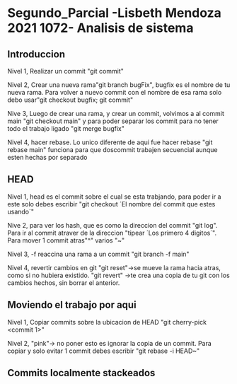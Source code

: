 # Segundo_Parcial -Lisbeth Mendoza 2021 1072- Analisis de sistema 

## Introduccion
Nivel 1, Realizar un commit "git commit"

Nivel 2, Crear una nueva rama"git branch bugFix", bugfix es el nombre de tu nueva rama. Para volver a nuevo commit con el nombre de esa rama solo debo usar"git checkout bugfix; git commit"

Nive 3, Luego de crear una rama, y crear un commit, volvimos a al commit main "git checkout main" y para poder separar los commit para no tener todo el trabajo ligado "git merge bugfix"

Nivel 4, hacer rebase. Lo unico diferente de aqui fue hacer rebase "git rebase main" funciona para que doscommit trabajen secuencial aunque esten hechas por separado

## HEAD 
Nivel 1, head es el commit sobre el cual se esta trabjando, para poder ir a este solo debes escribir "git checkout ´El nombre del commit que estes usando´"

Nive 2, para ver los hash, que es como la direccion del commit "git log". Para ir al commit atraver de la direccion "tipear ´Los primero 4 digitos´". Para mover 1 commit atras"^" varios "~<num>" 
 
Nivel 3, -f reaccina una rama a un commit "git branch -f main" 

Nivel 4, revertir cambios en git "git reset"->se mueve la rama hacia atras, como si no hubiera existido. "git revert" ->te crea una copia de tu git con los cambios hechos, sin borrar el anterior. 

## Moviendo el trabajo por aqui
Nivel 1, Copiar commits sobre la ubicacion de HEAD "git cherry-pick <commit 1>" 

Nivel 2, "pink"-> no poner esto es ignorar la copia de un commit. Para copiar y solo evitar 1 commit debes escribir "git rebase -i HEAD~<num>" 

## Commits localmente stackeados
